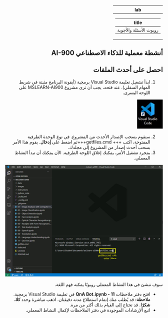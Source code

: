<div id="readme" class="Box-body readme blob js-code-block-container p-5 p-xl-6 gist-border-0" dir="rtl">
    <article class="markdown-body entry-content container-lg" itemprop="text"><table>
  <thead>
  <tr>
  <th>lab</th>
  </tr>
  </thead>
  <tbody>
  <tr>
  <td><div><table>
  <thead>
  <tr>
  <th>title</th>
  </tr>
  </thead>
  <tbody>
  <tr>
  <td><div>روبوت الأسئلة والأجوبة</div></td>
  </tr>
  </tbody>
</table>
</div></td>
  </tr>
  </tbody>
</table>

# أنشطة معملية للذكاء الاصطناعي AI-900
## احصل على أحدث الملفات

1.  ابدأ تشغيل تعليمة Visual Studio برمجية (أيقونة البرنامج مثبتة في شريط المهام السفلي). عند فتحه، يجب أن ترى مشروع MSLEARN-AI900 على اللوحة اليسرى.

![أيقونة تعليمة Visual Studio برمجية](./images/vscode.jpg)

2.  سنقوم بسحب الإصدار الأحدث من المشروع. في نوع الوحدة الطرفية المفتوحة، اكتب +++ getfiles.cmd+++ثم اضغط على **إدخال**. يقوم هذا الأمر بسحب أحدث إصدار من المشروع إلى مجلدك. 
3.  بمجرد تشغيل الأمر، يمكنك إغلاق اللوحة الطرفية. الآن يمكنك أن تبدأ النشاط المعملي. 

![ادعم بصورةٍ لاستخدام الوحدة الطرفية في تعليمة Visual Studio برمجية.](./images/terminal_support1.jpg)

سوف ننشئ في هذا النشاط المعملي روبوتًا يمكنه فهم اللغة.

-  افتح دفتر ملاحظات **11 - QnA Bot.ipynb** في تعليمة Visual Studio برمجية. 
    **ملاحظة:** قد يُطلب منك إتمام استطلاع مدته دقيقتان. اذهب مباشرة وحدد **كلا، شكرًا**. قد تحتاج إلى القيام بذلك أكثر من مرة.
-  اتبع الإرشادات الموجودة في دفتر الملاحظات لإكمال النشاط المعملي.
